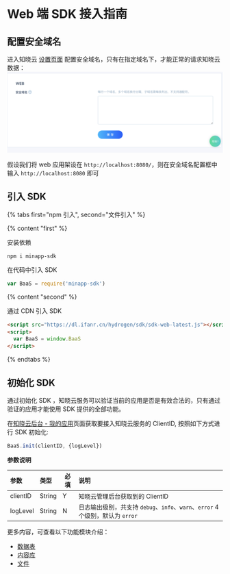 #  Web 端 SDK 接入指南

## 配置安全域名
进入知晓云 [设置页面](https://cloud.minapp.com/dashboard/#/app/settings/app/) 配置安全域名，只有在指定域名下，才能正常的请求知晓云数据：
![配置安全域名](/images/newbies/web-sdk-secure-domain.png)

假设我们将 web 应用架设在 `http://localhost:8080/`，则在安全域名配置框中输入 `http://localhost:8080` 即可


## 引入 SDK

{% tabs first="npm 引入", second="文件引入" %}

{% content "first" %}

安装依赖

```shell
npm i minapp-sdk
```

在代码中引入 SDK
```javascript
var BaaS = require('minapp-sdk')
```
{% content "second" %}

通过 CDN 引入 SDK

```html
<script src="https://dl.ifanr.cn/hydrogen/sdk/sdk-web-latest.js"></script>
<script>
  var BaaS = window.BaaS
</script>
```

{% endtabs %}

## 初始化 SDK

通过初始化 SDK ，知晓云服务可以验证当前的应用是否是有效合法的，只有通过验证的应用才能使用 SDK 提供的全部功能。

在[知晓云后台 - 我的应用](https://cloud.minapp.com/admin/profile/)页面获取要接入知晓云服务的 ClientID, 按照如下方式进行 SDK 初始化:


```javascript
BaaS.init(clientID, {logLevel})
```

**参数说明**

| 参数          | 类型   | 必填  | 说明         |
| :------------ | :------| ----- | :----------- |
| clientID      | String |   Y   | 知晓云管理后台获取到的 ClientID |
| logLevel      | String |   N   | 日志输出级别，共支持 `debug`、`info`、`warn`、`error` 4 个级别，默认为 `error`|

更多内容，可查看以下功能模块介绍：

* [数据表](../schema/README.md)
* [内容库](../content/README.md)
* [文件](../file/README.md)
